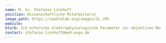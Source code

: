```yaml
---
name: M. Sc. Stefanie Linnhoff
position: Wissenschaftliche Mitarbeiterin
image_path: https://zaehlelab.org/images/SL.JPG
website:
blurb: Ich erforsche elektrophysiologische Parameter zur objektiven Messung von Erschöpfung (Fatigue) bei gesunden Erwachsenen sowie Patienten mit Multipler Sklerose. Dazu untersuche ich die Wirksamkeit transkranieller Gleichstromstimulation in der Fatigue-Behandlung bei Patienten mit Multipler Sklerose.
contact: stefanie.linnhoff@med.ovgu.de
---
```

